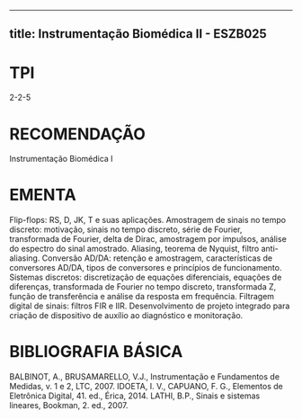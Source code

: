 
---
title: Instrumentação Biomédica II - ESZB025 
---

# TPI

2-2-5

# RECOMENDAÇÃO

Instrumentação Biomédica I

# EMENTA

Flip-flops: RS, D, JK, T e suas aplicações. Amostragem de sinais no tempo discreto: motivação, sinais no tempo discreto, série de Fourier, transformada de Fourier, delta de Dirac, amostragem por impulsos, análise do espectro do sinal amostrado. Aliasing, teorema de Nyquist, filtro anti-aliasing. Conversão AD/DA: retenção e amostragem, características de conversores AD/DA, tipos de conversores e princípios de funcionamento. Sistemas discretos: discretização de equações diferenciais, equações de diferenças, transformada de Fourier no tempo discreto, transformada Z, função de transferência e análise da resposta em frequência. Filtragem digital de sinais: filtros FIR e IIR.  Desenvolvimento de projeto integrado para criação de dispositivo de auxílio ao diagnóstico e monitoração.

# BIBLIOGRAFIA BÁSICA

BALBINOT, A., BRUSAMARELLO, V.J., Instrumentação e Fundamentos de Medidas, v. 1 e 2, LTC, 2007.
IDOETA, I. V., CAPUANO, F. G., Elementos de Eletrônica Digital, 41. ed., Érica, 2014.
LATHI, B.P., Sinais e sistemas lineares, Bookman, 2. ed., 2007.
        